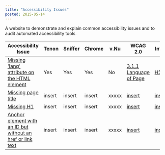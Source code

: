 ```yaml
---
title: "Accessibility Issues"
posted: 2015-05-14
---
```


A website to demonstrate and explain common accessibility issues
and to audit automated accessibility tools.

<table>
<thead>
<tr>
<th scope="col">Accessibility Issue</th>
<th scope="col">Tenon</th>
<th scope="col">Sniffer</th>
<th scope="col">Chrome</th>
<th scope="col">v.Nu</th>
<th scope="col">WCAG 2.0</th>
<th scope="col">Info</th>
</tr>
</thead>
<tbody>
<tr>
<td><a href="/accessibility-issues/missing-lang.html">Missing &#39;lang&#39; attribute on the HTML element</a></td>
<td class="tool-result tool-result--tenon yes">Yes</td>
<td class="tool-result tool-result--codesniffer yes">Yes</td>
<td class="tool-result tool-result--chrome yes">Yes</td>
<td class="tool-result tool-result--vnu no">No</td>
<td><a href="http://www.w3.org/TR/UNDERSTANDING-WCAG20/meaning-doc-lang-id.html">3.1.1 Language of Page</a></td>
<td><a href="http://www.w3.org/TR/WCAG20-TECHS/H57.html">H57</a></td>
</tr>
<tr>
<td><a href="/accessibility-issues/missing-title.html">Missing page title</a></td>
<td class="tool-result tool-result--tenon">insert</td>
<td class="tool-result tool-result--codesniffer">insert</td>
<td class="tool-result tool-result--chrome">insert</td>
<td class="tool-result tool-result--vnu">xxxxx</td>
<td><a href="http://www.w3.org/TR/UNDERSTANDING-WCAG20/INSERT.html">insert</a></td>
<td><a href="http://www.w3.org/TR/WCAG20-TECHS/INSERT.html">ins</a></td>
</tr>
<tr>
<td><a href="/accessibility-issues/missing-h1.html">Missing H1</a></td>
<td class="tool-result tool-result--tenon">insert</td>
<td class="tool-result tool-result--codesniffer">insert</td>
<td class="tool-result tool-result--chrome">insert</td>
<td class="tool-result tool-result--vnu">xxxxx</td>
<td><a href="http://www.w3.org/TR/UNDERSTANDING-WCAG20/INSERT.html">insert</a></td>
<td><a href="http://www.w3.org/TR/WCAG20-TECHS/INSERT.html">ins</a></td>
</tr>
<tr>
<td><a href="/accessibility-issues/anchor-with-id-no-href-or-text.html">Anchor element with an ID but without an href or link text</a></td>
<td class="tool-result tool-result--tenon">insert</td>
<td class="tool-result tool-result--codesniffer">insert</td>
<td class="tool-result tool-result--chrome">insert</td>
<td class="tool-result tool-result--vnu">xxxxx</td>
<td><a href="http://www.w3.org/TR/UNDERSTANDING-WCAG20/INSERT.html">insert</a></td>
<td><a href="http://www.w3.org/TR/WCAG20-TECHS/INSERT.html">ins</a></td>
</tr>


<!--
<tr>
<td>insert</td>
<td class="tool-result tool-result--tenon">insert</td>
<td class="tool-result tool-result--codesniffer">insert</td>
<td class="tool-result tool-result--chrome">insert</td>
<td class="tool-result tool-result--vnu">xxxxx</td>
<td><a href="http://www.w3.org/TR/UNDERSTANDING-WCAG20/INSERT.html">insert</a></td>
<td><a href="http://www.w3.org/TR/WCAG20-TECHS/INSERT.html">ins</a></td>
</tr>
-->
 </tbody>
</table>